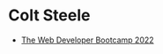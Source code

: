 <h1>Colt Steele</h1>
<ul>
  <li><a href="https://github.com/khalilagazal/playground/tree/main/colt-steele/web/" target="_blank">The Web Developer Bootcamp 2022</a></li>
</ul>
